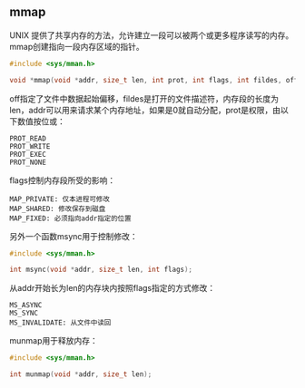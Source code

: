 ## mmap
UNIX 提供了共享内存的方法，允许建立一段可以被两个或更多程序读写的内存。mmap创建指向一段内存区域的指针。
```c
#include <sys/mman.h>

void *mmap(void *addr, size_t len, int prot, int flags, int fildes, off_t off);
```
off指定了文件中数据起始偏移，fildes是打开的文件描述符，内存段的长度为len，addr可以用来请求某个内存地址，如果是0就自动分配，prot是权限，由以下数值按位或：
```
PROT_READ
PROT_WRITE
PROT_EXEC
PROT_NONE
```
flags控制内存段所受的影响：
```
MAP_PRIVATE: 仅本进程可修改
MAP_SHARED: 修改保存到磁盘
MAP_FIXED: 必须指向addr指定的位置
```

另外一个函数msync用于控制修改：
```c
#include <sys/mman.h>

int msync(void *addr, size_t len, int flags);
```
从addr开始长为len的内存块内按照flags指定的方式修改：
```
MS_ASYNC
MS_SYNC
MS_INVALIDATE: 从文件中读回
```

munmap用于释放内存：
```c
#include <sys/mman.h>

int munmap(void *addr, size_t len);
```